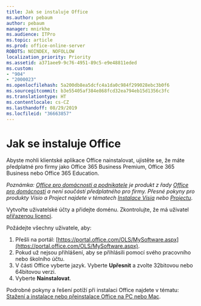 ```yaml
---
title: Jak se instaluje Office
ms.author: pebaum
author: pebaum
manager: mnirkhe
ms.audience: ITPro
ms.topic: article
ms.prod: office-online-server
ROBOTS: NOINDEX, NOFOLLOW
localization_priority: Priority
ms.assetid: a371aee9-9c76-4951-89c5-e9e48811eded
ms.custom:
- "904"
- "2000023"
ms.openlocfilehash: 5a200db8ea5dcfc4a1da0c984f299028ebc3b0f6
ms.sourcegitcommit: b3e55405af384e868fcd32ea794eb15d1356c3fc
ms.translationtype: HT
ms.contentlocale: cs-CZ
ms.lasthandoff: 08/29/2019
ms.locfileid: "36663857"
---
```

# <a name="how-to-install-office"></a>Jak se instaluje Office

Abyste mohli klientské aplikace Office nainstalovat, ujistěte se, že máte předplatné pro firmy jako Office 365 Business Premium, Office 365 Business nebo Office 365 Education.
  
*Poznámka: [Office pro domácnosti a podnikatele](https://products.office.com/home-and-business) je produkt z řady [Office pro domácnosti](https://support.office.com/article/28cbc8cf-1332-4f04-9123-9b660abb629e?wt.mc_id=Alchemy_ClientDIA) a není součástí předplatného pro firmy. Přesné pokyny pro produkty Visio a Project najdete v tématech [Instalace Visia](https://support.office.com/article/f98f21e3-aa02-4827-9167-ddab5b025710) nebo [Projectu](https://support.office.com/article/7059249b-d9fe-4d61-ab96-5c5bf435f281)*.

Vytvořte uživatelské účty a přidejte doménu. Zkontrolujte, že má uživatel [přiřazenou licenci](https://support.office.com/article/997596b5-4173-4627-b915-36abac6786dc?wt.mc_id=Alchemy_ClientDIA).

Požádejte všechny uživatele, aby:

1. Přešli na portál: [https://portal.office.com/OLS/MySoftware.aspx](https://portal.office.com/OLS/MySoftware.aspx).
2. Pokud už nejsou přihlášení, aby se přihlásili pomocí svého pracovního nebo školního účtu.
3. V části Office vyberte jazyk. Vyberte **Upřesnit** a zvolte 32bitovou nebo 64bitovou verzi.
4. Vyberte **Nainstalovat**.

Podrobné pokyny a řešení potíží při instalaci Office najdete v tématu: [Stažení a instalace nebo přeinstalace Office na PC nebo Mac](https://support.office.com/article/4414eaaf-0478-48be-9c42-23adc4716658?wt.mc_id=Alchemy_ClientDIA).
